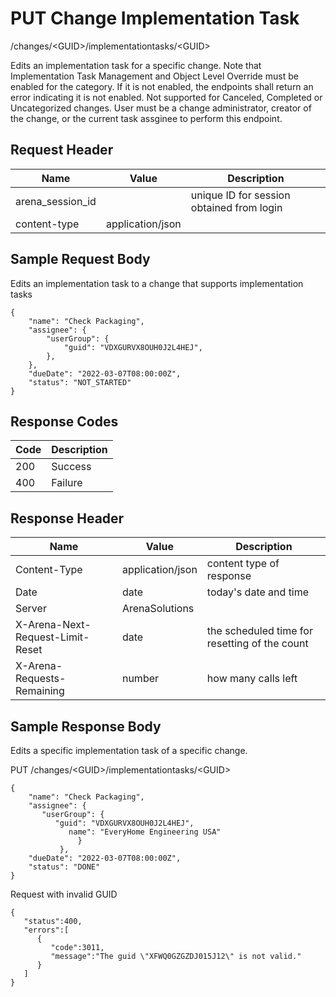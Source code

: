 # PUT Change Implementation Task
/changes/&lt;GUID&gt;/implementationtasks/&lt;GUID&gt;

Edits an implementation task for a specific change. Note that Implementation Task Management and Object Level Override must be enabled for the category. If it is not enabled, the endpoints shall return an error indicating it is not enabled. Not supported for Canceled, Completed or Uncategorized changes. User must be a change administrator, creator of the change, or the current task assginee to perform this endpoint.

## Request Header

| Name<br> | Value<br> | Description<br> |
|  --- |  --- |  --- | 
| arena_session_id<br> |   | unique ID for session obtained from login<br> |
| content-type<br> | application/json<br> |   |

## Sample Request Body
Edits an implementation task to a change that supports implementation tasks

```
{
    "name": "Check Packaging",
    "assignee": {  
        "userGroup": {
            "guid": "VDXGURVX8OUH0J2L4HEJ",
        },
    },
    "dueDate": "2022-03-07T08:00:00Z",
    "status": "NOT_STARTED"
}
```
## Response Codes

| Code<br> | Description<br> |
|  --- |  --- | 
| 200<br> | Success<br> |
| 400<br> | Failure<br> |

## Response Header

| Name<br> | Value<br> | Description<br> |
|  --- |  --- |  --- | 
| Content-Type<br> | application/json<br> | content type of response<br> |
| Date<br> | date<br> | today's date and time<br> |
| Server<br> | ArenaSolutions<br> |   |
| X-Arena-Next-Request-Limit-Reset<br> | date<br> | the scheduled time for resetting of the count<br> |
| X-Arena-Requests-Remaining<br> | number<br> | how many calls left<br> |

## Sample Response Body
Edits a specific implementation task of a specific change.

PUT /changes/&lt;GUID&gt;/implementationtasks/&lt;GUID&gt;

```
{
    "name": "Check Packaging",
    "assignee": {  
       "userGroup": {
          "guid": "VDXGURVX8OUH0J2L4HEJ",
             name": "EveryHome Engineering USA"
               }
           },
    "dueDate": "2022-03-07T08:00:00Z",
    "status": "DONE"
}
```
Request with invalid GUID

```
{  
   "status":400,
   "errors":[  
      {  
         "code":3011,
         "message":"The guid \"XFWQ0GZGZDJ015J12\" is not valid."
      }
   ]
}
```
